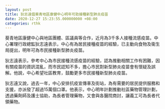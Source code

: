 ```yaml
---
layout: post
title: 狄志遠倡葵青地區康健中心明年可助接種新型肺炎疫苗
date: 2020-12-27 15:23:55.000000000 +08:00
categories: rthk
---
```


葵青地區康健中心與地區團體、區議員等合作，近月為3千多人接種流感疫苗。中心署理行政總監狄志遠表示，中心有為居民接種疫苗的經驗，已主動向食物及衞生局提出，明年可為市民接種新型肺炎疫苗。 

狄志遠表示，參考中心為市民接種流感疫苗的經驗，認為推動相關工作有困難，因有關疫苗的資訊混亂，而市民認知不多，擔心市民對新型肺炎疫苗會有懷疑及誤解。他說，中心希望社區教育，鼓勵更多市民接種新型肺炎疫苗。

狄志遠又說，過去一年，中心安排抗疫宣傳車及街站，為有需要的居民提供服務和支援，亦派發了超過15萬個口罩。他表示，中心明年計劃推動社區藥物管理計劃，透過藥劑師及護士協助，為長者管理藥物，又會與各醫院商討，讓義工可為長者代領藥物。
